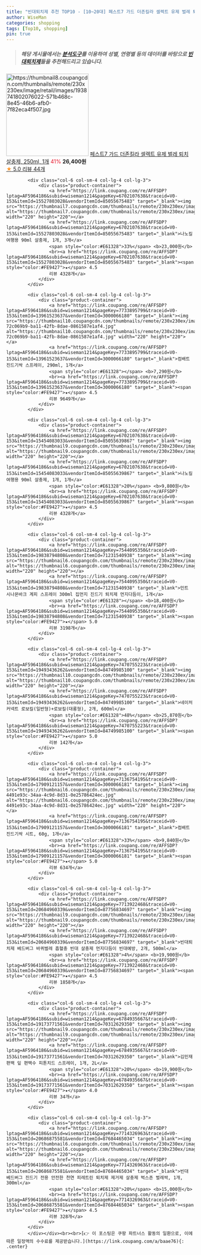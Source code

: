 ```yaml
---
title: "빈대퇴치제 추천 TOP10 - [10~20대] 페스트7 가드 더존킬라 셀렉트 유제 벌레 퇴치 살충제, 250ml, 1개"
author: WiseMan
categories: shopping
tags: [Top10, shopping]
pin: true
---
```


> ##### 해당 게시물에서는 [**분석도구**](https://itemscout.io/)를 이용하여 **성별**, **연령별** 등의 데이터를 바탕으로 [**빈대퇴치제**](https://link.coupang.com/a/baae76)들을 추천해드리고 있습니다.
<div class="container"><div class="row">
            <div class="col-6 col-sm-4 col-lg-4 col-lg-3">
                <div class="product-container">
                    <a href="https://link.coupang.com/re/AFFSDP?lptag=AF5964186&subid=wiseman1214&pageKey=5857054528&traceid=V0-153&itemId=10208822375&vendorItemId=77491306006" target="_blank"><img src="https://thumbnail8.coupangcdn.com/thumbnails/remote/230x230ex/image/retail/images/1938741802076022-571b468c-8e45-46b6-afb0-7f82eca4f507.jpg" alt="https://thumbnail8.coupangcdn.com/thumbnails/remote/230x230ex/image/retail/images/1938741802076022-571b468c-8e45-46b6-afb0-7f82eca4f507.jpg" width="220" height="220"></a>
                    <a href="https://link.coupang.com/re/AFFSDP?lptag=AF5964186&subid=wiseman1214&pageKey=5857054528&traceid=V0-153&itemId=10208822375&vendorItemId=77491306006" target="_blank">페스트7 가드 더존킬라 셀렉트 유제 벌레 퇴치 살충제, 250ml, 1개</a>
                    <span style="color:#E61328">41%</span> <b>26,400원</b>
                    <br><a href="https://link.coupang.com/re/AFFSDP?lptag=AF5964186&subid=wiseman1214&pageKey=5857054528&traceid=V0-153&itemId=10208822375&vendorItemId=77491306006" target="_blank"><span style="color:#FE9427">★</span> 5.0
                    리뷰 44개</a>
                </div>
            </div>
            
            <div class="col-6 col-sm-4 col-lg-4 col-lg-3">
                <div class="product-container">
                    <a href="https://link.coupang.com/re/AFFSDP?lptag=AF5964186&subid=wiseman1214&pageKey=6702107638&traceid=V0-153&itemId=15527803028&vendorItemId=85055675483" target="_blank"><img src="https://thumbnail7.coupangcdn.com/thumbnails/remote/230x230ex/image/vendor_inventory/7fad/40506188f192b137404759a16ab8a3bd99681cf95281436e24fe05e4dd95.png" alt="https://thumbnail7.coupangcdn.com/thumbnails/remote/230x230ex/image/vendor_inventory/7fad/40506188f192b137404759a16ab8a3bd99681cf95281436e24fe05e4dd95.png" width="220" height="220"></a>
                    <a href="https://link.coupang.com/re/AFFSDP?lptag=AF5964186&subid=wiseman1214&pageKey=6702107638&traceid=V0-153&itemId=15527803028&vendorItemId=85055675483" target="_blank">나노킬 여행용 90ml 살충제, 1개, 3개</a>
                    <span style="color:#E61328">33%</span> <b>23,000원</b>
                    <br><a href="https://link.coupang.com/re/AFFSDP?lptag=AF5964186&subid=wiseman1214&pageKey=6702107638&traceid=V0-153&itemId=15527803028&vendorItemId=85055675483" target="_blank"><span style="color:#FE9427">★</span> 4.5
                    리뷰 4328개</a>
                </div>
            </div>
            
            <div class="col-6 col-sm-4 col-lg-4 col-lg-3">
                <div class="product-container">
                    <a href="https://link.coupang.com/re/AFFSDP?lptag=AF5964186&subid=wiseman1214&pageKey=7733895799&traceid=V0-153&itemId=13961523637&vendorItemId=3000066180" target="_blank"><img src="https://thumbnail10.coupangcdn.com/thumbnails/remote/230x230ex/image/retail/images/1683204103185668-72c069b9-ba11-42fb-8dae-0861587e1af4.jpg" alt="https://thumbnail10.coupangcdn.com/thumbnails/remote/230x230ex/image/retail/images/1683204103185668-72c069b9-ba11-42fb-8dae-0861587e1af4.jpg" width="220" height="220"></a>
                    <a href="https://link.coupang.com/re/AFFSDP?lptag=AF5964186&subid=wiseman1214&pageKey=7733895799&traceid=V0-153&itemId=13961523637&vendorItemId=3000066180" target="_blank">컴배트 진드기싹 스프레이, 290ml, 1개</a>
                    <span style="color:#E61328"></span> <b>7,290원</b>
                    <br><a href="https://link.coupang.com/re/AFFSDP?lptag=AF5964186&subid=wiseman1214&pageKey=7733895799&traceid=V0-153&itemId=13961523637&vendorItemId=3000066180" target="_blank"><span style="color:#FE9427">★</span> 4.5
                    리뷰 9649개</a>
                </div>
            </div>
            
            <div class="col-6 col-sm-4 col-lg-4 col-lg-3">
                <div class="product-container">
                    <a href="https://link.coupang.com/re/AFFSDP?lptag=AF5964186&subid=wiseman1214&pageKey=6702107638&traceid=V0-153&itemId=15454083033&vendorItemId=85055639867" target="_blank"><img src="https://thumbnail9.coupangcdn.com/thumbnails/remote/230x230ex/image/vendor_inventory/8432/c07286b0a8f5941b2b90d4ae6fdd0b7b0c90a1100a01c5a4f1b1268606f5.png" alt="https://thumbnail9.coupangcdn.com/thumbnails/remote/230x230ex/image/vendor_inventory/8432/c07286b0a8f5941b2b90d4ae6fdd0b7b0c90a1100a01c5a4f1b1268606f5.png" width="220" height="220"></a>
                    <a href="https://link.coupang.com/re/AFFSDP?lptag=AF5964186&subid=wiseman1214&pageKey=6702107638&traceid=V0-153&itemId=15454083033&vendorItemId=85055639867" target="_blank">나노킬 여행용 90ml 살충제, 1개, 1개</a>
                    <span style="color:#E61328">20%</span> <b>9,800원</b>
                    <br><a href="https://link.coupang.com/re/AFFSDP?lptag=AF5964186&subid=wiseman1214&pageKey=6702107638&traceid=V0-153&itemId=15454083033&vendorItemId=85055639867" target="_blank"><span style="color:#FE9427">★</span> 4.5
                    리뷰 4328개</a>
                </div>
            </div>
            
            <div class="col-6 col-sm-4 col-lg-4 col-lg-3">
                <div class="product-container">
                    <a href="https://link.coupang.com/re/AFFSDP?lptag=AF5964186&subid=wiseman1214&pageKey=7544095350&traceid=V0-153&itemId=19838794808&vendorItemId=71231540938" target="_blank"><img src="https://thumbnail6.coupangcdn.com/thumbnails/remote/230x230ex/image/vendor_inventory/5205/dbfe3749a0a1682f2aab09c80deedbdcbd02c21a7cfa537f733a2d710b40.jpg" alt="https://thumbnail6.coupangcdn.com/thumbnails/remote/230x230ex/image/vendor_inventory/5205/dbfe3749a0a1682f2aab09c80deedbdcbd02c21a7cfa537f733a2d710b40.jpg" width="220" height="220"></a>
                    <a href="https://link.coupang.com/re/AFFSDP?lptag=AF5964186&subid=wiseman1214&pageKey=7544095350&traceid=V0-153&itemId=19838794808&vendorItemId=71231540938" target="_blank">민트 시나몬바크 계피 스프레이 300ml 집먼지 진드기 퇴치제 먼지다듬이, 1개</a>
                    <span style="color:#E61328"></span> <b>18,400원</b>
                    <br><a href="https://link.coupang.com/re/AFFSDP?lptag=AF5964186&subid=wiseman1214&pageKey=7544095350&traceid=V0-153&itemId=19838794808&vendorItemId=71231540938" target="_blank"><span style="color:#FE9427">★</span> 5.0
                    리뷰 3198개</a>
                </div>
            </div>
            
            <div class="col-6 col-sm-4 col-lg-4 col-lg-3">
                <div class="product-container">
                    <a href="https://link.coupang.com/re/AFFSDP?lptag=AF5964186&subid=wiseman1214&pageKey=7470755223&traceid=V0-153&itemId=19493436262&vendorItemId=84749985100" target="_blank"><img src="https://thumbnail10.coupangcdn.com/thumbnails/remote/230x230ex/image/vendor_inventory/5c89/3a018e87a466c4fa58953680b811872e2b13b26e23b63d48eff5a07e66c9.jpg" alt="https://thumbnail10.coupangcdn.com/thumbnails/remote/230x230ex/image/vendor_inventory/5c89/3a018e87a466c4fa58953680b811872e2b13b26e23b63d48eff5a07e66c9.jpg" width="220" height="220"></a>
                    <a href="https://link.coupang.com/re/AFFSDP?lptag=AF5964186&subid=wiseman1214&pageKey=7470755223&traceid=V0-153&itemId=19493436262&vendorItemId=84749985100" target="_blank">네이처커넥트 로보킬(일반형)+로보킬(대롱형), 2개, 600ml</a>
                    <span style="color:#E61328">48%</span> <b>25,870원</b>
                    <br><a href="https://link.coupang.com/re/AFFSDP?lptag=AF5964186&subid=wiseman1214&pageKey=7470755223&traceid=V0-153&itemId=19493436262&vendorItemId=84749985100" target="_blank"><span style="color:#FE9427">★</span> 5.0
                    리뷰 142개</a>
                </div>
            </div>
            
            <div class="col-6 col-sm-4 col-lg-4 col-lg-3">
                <div class="product-container">
                    <a href="https://link.coupang.com/re/AFFSDP?lptag=AF5964186&subid=wiseman1214&pageKey=7136754195&traceid=V0-153&itemId=17909121157&vendorItemId=3000066181" target="_blank"><img src="https://thumbnail6.coupangcdn.com/thumbnails/remote/230x230ex/image/retail/images/9614410031683703-4491e93c-34aa-4c9d-8d31-0e25786424ec.jpg" alt="https://thumbnail6.coupangcdn.com/thumbnails/remote/230x230ex/image/retail/images/9614410031683703-4491e93c-34aa-4c9d-8d31-0e25786424ec.jpg" width="220" height="220"></a>
                    <a href="https://link.coupang.com/re/AFFSDP?lptag=AF5964186&subid=wiseman1214&pageKey=7136754195&traceid=V0-153&itemId=17909121157&vendorItemId=3000066181" target="_blank">컴배트 진드기싹 시트, 60g, 1개</a>
                    <span style="color:#E61328">33%</span> <b>9,840원</b>
                    <br><a href="https://link.coupang.com/re/AFFSDP?lptag=AF5964186&subid=wiseman1214&pageKey=7136754195&traceid=V0-153&itemId=17909121157&vendorItemId=3000066181" target="_blank"><span style="color:#FE9427">★</span> 5.0
                    리뷰 634개</a>
                </div>
            </div>
            
            <div class="col-6 col-sm-4 col-lg-4 col-lg-3">
                <div class="product-container">
                    <a href="https://link.coupang.com/re/AFFSDP?lptag=AF5964186&subid=wiseman1214&pageKey=7713922468&traceid=V0-153&itemId=20684960339&vendorItemId=87756834697" target="_blank"><img src="https://thumbnail9.coupangcdn.com/thumbnails/remote/230x230ex/image/vendor_inventory/dbac/b3ee9aa307dfc77cdd2c86efd4298e583ec370958d14b9368a15a21975e2.jpg" alt="https://thumbnail9.coupangcdn.com/thumbnails/remote/230x230ex/image/vendor_inventory/dbac/b3ee9aa307dfc77cdd2c86efd4298e583ec370958d14b9368a15a21975e2.jpg" width="220" height="220"></a>
                    <a href="https://link.coupang.com/re/AFFSDP?lptag=AF5964186&subid=wiseman1214&pageKey=7713922468&traceid=V0-153&itemId=20684960339&vendorItemId=87756834697" target="_blank">빈대퇴치제 베드버그 바퀴벌레 흡혈충 빈대 살충제 먼지다듬이 빈대예방, 2개, 500ml</a>
                    <span style="color:#E61328">4%</span> <b>19,900원</b>
                    <br><a href="https://link.coupang.com/re/AFFSDP?lptag=AF5964186&subid=wiseman1214&pageKey=7713922468&traceid=V0-153&itemId=20684960339&vendorItemId=87756834697" target="_blank"><span style="color:#FE9427">★</span> 4.5
                    리뷰 1858개</a>
                </div>
            </div>
            
            <div class="col-6 col-sm-4 col-lg-4 col-lg-3">
                <div class="product-container">
                    <a href="https://link.coupang.com/re/AFFSDP?lptag=AF5964186&subid=wiseman1214&pageKey=6784935667&traceid=V0-153&itemId=19173771561&vendorItemId=70312629350" target="_blank"><img src="https://thumbnail9.coupangcdn.com/thumbnails/remote/230x230ex/image/vendor_inventory/af31/7896a13102042689cc0d50201b443e138c9daea25be48da74da4cba68da0.jpg" alt="https://thumbnail9.coupangcdn.com/thumbnails/remote/230x230ex/image/vendor_inventory/af31/7896a13102042689cc0d50201b443e138c9daea25be48da74da4cba68da0.jpg" width="220" height="220"></a>
                    <a href="https://link.coupang.com/re/AFFSDP?lptag=AF5964186&subid=wiseman1214&pageKey=6784935667&traceid=V0-153&itemId=19173771561&vendorItemId=70312629350" target="_blank">김민재편백 잎 편백수 피톤치드 스프레이, 1개, 2L</a>
                    <span style="color:#E61328">20%</span> <b>19,900원</b>
                    <br><a href="https://link.coupang.com/re/AFFSDP?lptag=AF5964186&subid=wiseman1214&pageKey=6784935667&traceid=V0-153&itemId=19173771561&vendorItemId=70312629350" target="_blank"><span style="color:#FE9427">★</span> 4.0
                    리뷰 34개</a>
                </div>
            </div>
            
            <div class="col-6 col-sm-4 col-lg-4 col-lg-3">
                <div class="product-container">
                    <a href="https://link.coupang.com/re/AFFSDP?lptag=AF5964186&subid=wiseman1214&pageKey=7714326963&traceid=V0-153&itemId=20686875581&vendorItemId=87684465034" target="_blank"><img src="https://thumbnail6.coupangcdn.com/thumbnails/remote/230x230ex/image/vendor_inventory/8770/6096b7366a6857d4f29f0828c790731c9239842a0895c85d30ae95ff646f.png" alt="https://thumbnail6.coupangcdn.com/thumbnails/remote/230x230ex/image/vendor_inventory/8770/6096b7366a6857d4f29f0828c790731c9239842a0895c85d30ae95ff646f.png" width="220" height="220"></a>
                    <a href="https://link.coupang.com/re/AFFSDP?lptag=AF5964186&subid=wiseman1214&pageKey=7714326963&traceid=V0-153&itemId=20686875581&vendorItemId=87684465034" target="_blank">빈대 베드버그 진드기 전용 안전한 천연 피레트린 퇴치제 제거제 살충제 벅스존 벌레싹, 1개, 300ml</a>
                    <span style="color:#E61328">20%</span> <b>15,000원</b>
                    <br><a href="https://link.coupang.com/re/AFFSDP?lptag=AF5964186&subid=wiseman1214&pageKey=7714326963&traceid=V0-153&itemId=20686875581&vendorItemId=87684465034" target="_blank"><span style="color:#FE9427">★</span> 4.5
                    리뷰 328개</a>
                </div>
            </div>
            </div></div><br><br>[👉 이 포스팅은 쿠팡 파트너스 활동의 일환으로, 이에 따른 일정액의 수수료를 제공받습니다.](https://link.coupang.com/a/baae76){: .center}